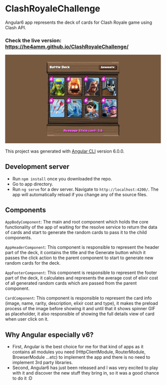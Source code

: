 # ClashRoyaleChallenge

Angular6 app represents the deck of cards for Clash Royale game using Clash API.
### Check the live version: https://he4amm.github.io/ClashRoyaleChallenge/

![alt text](https://raw.githubusercontent.com/he4amm/ClashRoyaleChallenge/master/src/assets/app-screenshot.png)

This project was generated with [Angular CLI](https://github.com/angular/angular-cli) version 6.0.0.

## Development server

- Run `npm install` once you downloaded the repo.
- Go to app directory.
- Run `ng serve` for a dev server. Navigate to `http://localhost:4200/`. The app will automatically reload if you change any of the source files.

## Components

`AppBodyComponent`: The main and root component which holds the core functionality of the app of waiting for the resolve service to return the data of cards and start to generate the random cards to pass it to the child components.

`AppHeaderComponent`: This component is responsible to represent the header part of the deck, it contains the title and the Generate button which it passes the click action to the parent component to start to generate new random cards for the deck.

`AppFooterComponent`: This component is responsible to represent the footer part of the deck, it calculates and represents the average cost of elixir cost of all generated random cards which are passed from the parent component.

`CardComponent`: This component is responsible to represent the card info (image, name, rarity, description, elixir cost and type), it makes the preload process of the image before showing it and until that it shows spinner GIF as placeholder, it also responsible of showing the full details view of card when user click on it.

## Why Angular especially v6?

- First, Angular is the best choice for me for that kind of apps as it contains all modules you need (HttpClientModule, RouterModule, BrowserModule ...etc) to implement the app and there is no need to implement 3rd party libraries.
- Second, Angular6 has just been released and I was very excited to play with it and discover the new stuff they bring in, so it was a good chance to do it :D
